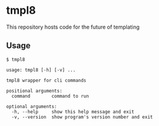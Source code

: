# tmpl8

This repository hosts code for the future of templating


## Usage
```
$ tmpl8

usage: tmpl8 [-h] [-v] ...

tmpl8 wrapper for cli commands

positional arguments:
  command        command to run

optional arguments:
  -h, --help     show this help message and exit
  -v, --version  show program's version number and exit
```
